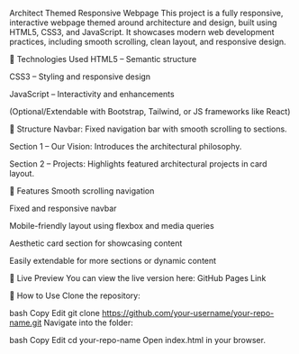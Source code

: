 Architect Themed Responsive Webpage
This project is a fully responsive, interactive webpage themed around architecture and design, built using HTML5, CSS3, and JavaScript. It showcases modern web development practices, including smooth scrolling, clean layout, and responsive design.

🔧 Technologies Used
HTML5 – Semantic structure

CSS3 – Styling and responsive design

JavaScript – Interactivity and enhancements

(Optional/Extendable with Bootstrap, Tailwind, or JS frameworks like React)

📐 Structure
Navbar: Fixed navigation bar with smooth scrolling to sections.

Section 1 – Our Vision: Introduces the architectural philosophy.

Section 2 – Projects: Highlights featured architectural projects in card layout.

🎯 Features
Smooth scrolling navigation

Fixed and responsive navbar

Mobile-friendly layout using flexbox and media queries

Aesthetic card section for showcasing content

Easily extendable for more sections or dynamic content

📸 Live Preview
You can view the live version here: GitHub Pages Link

🚀 How to Use
Clone the repository:

bash
Copy
Edit
git clone https://github.com/your-username/your-repo-name.git
Navigate into the folder:

bash
Copy
Edit
cd your-repo-name
Open index.html in your browser.
